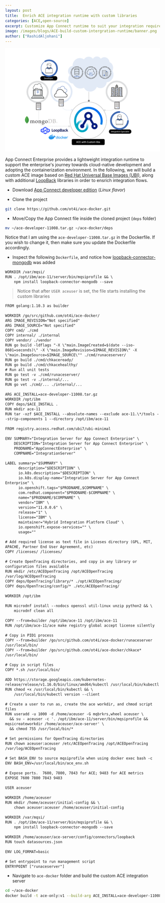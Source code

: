 ```yaml
---
layout: post
title:  Enrich ACE integration runtime with custom libraries
categories: [ACE,open-source]
excerpt: Customize App Connect runtime to suit your integration requirements --
image: /images/blogs/ACE-build-custom-intergration-runtime/banner.png
author: ["RashidAljohani"]
---
```


![](/images/blogs/ACE-build-custom-intergration-runtime/banner.png)


App Connect Enterprise provides a lightweight integration runtime to support the enterprise's journey towards cloud-native development and adopting the containerization environment. In the following, we will build a custom ACE image based on [Red Hat Universal Base Images (UBI)](https://developers.redhat.com/products/rhel/ubi/), along with additional [LoopBack](https://loopback.io/) libraries in order to ensrich integration flows. 



* Download [App Connect developer edition](https://developer.ibm.com/integration/docs/app-connect-enterprise/get-started/) (_Linux flavor_)


* Clone the project 

```bash
git clone https://github.com/ot4i/ace-docker.git
```

* Move/Copy the App Connect file inside the cloned project (`deps` folder)

```bash
mv ~/ace-developer-11008.tar.gz ~/ace-docker/deps 
```
 
 Notice that I am using the `ace-developer-11008.tar.gz` in the Dockerfile. If you wish to change it, then make sure you update the Dockerfile accordingly. 


* Inspect the following `Dockerfile`, and notice how [loopback-connector-mongodb](https://www.npmjs.com/package/loopback-connector-mongodb) was added

```docker
WORKDIR /var/mqsi/
RUN . /opt/ibm/ace-11/server/bin/mqsiprofile && \
    npm install loopback-connector-mongodb --save
```

> Notice that after `USER aceuser` is set, the file starts installing the custom libraries



```docker
FROM golang:1.10.3 as builder

WORKDIR /go/src/github.com/ot4i/ace-docker/
ARG IMAGE_REVISION="Not specified"
ARG IMAGE_SOURCE="Not specified"
COPY cmd/ ./cmd
COPY internal/ ./internal
COPY vendor/ ./vendor
RUN go build -ldflags "-X \"main.ImageCreated=$(date --iso-8601=seconds)\" -X \"main.ImageRevision=$IMAGE_REVISION\" -X \"main.ImageSource=$IMAGE_SOURCE\"" ./cmd/runaceserver/
RUN go build ./cmd/chkaceready/
RUN go build ./cmd/chkacehealthy/
# Run all unit tests
RUN go test -v ./cmd/runaceserver/
RUN go test -v ./internal/...
RUN go vet ./cmd/... ./internal/...

ARG ACE_INSTALL=ace-developer-11008.tar.gz
WORKDIR /opt/ibm
COPY deps/$ACE_INSTALL .
RUN mkdir ace-11
RUN tar -xzf $ACE_INSTALL --absolute-names --exclude ace-11.\*/tools --strip-components 1 --directory /opt/ibm/ace-11

FROM registry.access.redhat.com/ubi7/ubi-minimal

ENV SUMMARY="Integration Server for App Connect Enterprise" \
    DESCRIPTION="Integration Server for App Connect Enterprise" \
    PRODNAME="AppConnectEnterprise" \
    COMPNAME="IntegrationServer"

LABEL summary="$SUMMARY" \
      description="$DESCRIPTION" \
      io.k8s.description="$DESCRIPTION" \
      io.k8s.display-name="Integration Server for App Connect Enterprise" \
      io.openshift.tags="$PRODNAME,$COMPNAME" \
      com.redhat.component="$PRODNAME-$COMPNAME" \
      name="$PRODNAME/$COMPNAME" \
      vendor="IBM" \
      version="11.0.0.6" \
      release="1" \
      license="IBM" \
      maintainer="Hybrid Integration Platform Cloud" \
      io.openshift.expose-services="" \
      usage=""

# Add required license as text file in Liceses directory (GPL, MIT, APACHE, Partner End User Agreement, etc)
COPY /licenses/ /licenses/

# Create OpenTracing directories, and copy in any library or configuration files available
RUN mkdir /etc/ACEOpenTracing /opt/ACEOpenTracing /var/log/ACEOpenTracing
COPY deps/OpenTracing/library/* ./opt/ACEOpenTracing/
COPY deps/OpenTracing/config/* ./etc/ACEOpenTracing/

WORKDIR /opt/ibm

RUN microdnf install --nodocs openssl util-linux unzip python2 && \
    microdnf clean all

COPY --from=builder /opt/ibm/ace-11 /opt/ibm/ace-11
RUN /opt/ibm/ace-11/ace make registry global accept license silently

# Copy in PID1 process
COPY --from=builder /go/src/github.com/ot4i/ace-docker/runaceserver /usr/local/bin/
COPY --from=builder /go/src/github.com/ot4i/ace-docker/chkace* /usr/local/bin/

# Copy in script files
COPY *.sh /usr/local/bin/

ADD https://storage.googleapis.com/kubernetes-release/release/v1.16.0/bin/linux/amd64/kubectl /usr/local/bin/kubectl
RUN chmod +x /usr/local/bin/kubectl && \
    /usr/local/bin/kubectl version --client

# Create a user to run as, create the ace workdir, and chmod script files
RUN useradd -u 1000 -d /home/aceuser -G mqbrkrs,wheel aceuser \
  && su - aceuser -c '. /opt/ibm/ace-11/server/bin/mqsiprofile && mqsicreateworkdir /home/aceuser/ace-server' \
  && chmod 755 /usr/local/bin/*

# Set permissions for OpenTracing directories
RUN chown aceuser:aceuser /etc/ACEOpenTracing /opt/ACEOpenTracing /var/log/ACEOpenTracing

# Set BASH_ENV to source mqsiprofile when using docker exec bash -c
ENV BASH_ENV=/usr/local/bin/ace_env.sh

# Expose ports.  7600, 7800, 7843 for ACE; 9483 for ACE metrics
EXPOSE 7600 7800 7843 9483

USER aceuser

WORKDIR /home/aceuser
RUN mkdir /home/aceuser/initial-config && \
    chown aceuser:aceuser /home/aceuser/initial-config

WORKDIR /var/mqsi/
RUN . /opt/ibm/ace-11/server/bin/mqsiprofile && \
    npm install loopback-connector-mongodb --save

WORKDIR /home/aceuser/ace-server/config/connectors/loopback
RUN touch datasources.json
     
ENV LOG_FORMAT=basic

# Set entrypoint to run management script
ENTRYPOINT ["runaceserver"]
```

* Navigate to `ace-docker` folder and build the custom ACE integration server

```bash
cd ~/ace-docker
docker build -t ace-only:v1 --build-arg ACE_INSTALL=ace-developer-11008.tar.gz --file ubi/Dockerfile.aceonly .
```

